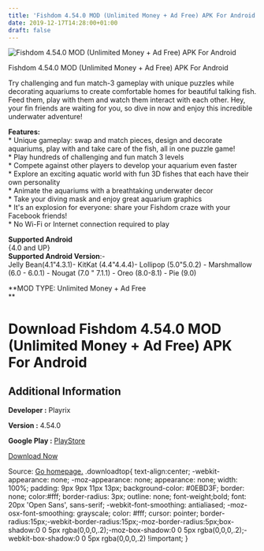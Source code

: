 ```yaml
---
title: 'Fishdom 4.54.0 MOD (Unlimited Money + Ad Free) APK For Android'
date: 2019-12-17T14:28:00+01:00
draft: false
---
```


![Fishdom 4.54.0 MOD (Unlimited Money + Ad Free) APK For Android](https://i0.wp.com/apkhome.net/wp-content/uploads/2019/12/Fishdom-4.54.0-MOD-Unlimited-Money-Ad-Free.png "Fishdom 4.54.0 MOD (Unlimited Money + Ad Free) APK For Android")

  

Fishdom 4.54.0 MOD (Unlimited Money + Ad Free) APK For Android

Try challenging and fun match-3 gameplay with unique puzzles while decorating aquariums to create comfortable homes for beautiful talking fish. Feed them, play with them and watch them interact with each other. Hey, your fin friends are waiting for you, so dive in now and enjoy this incredible underwater adventure!

**Features:**  
\* Unique gameplay: swap and match pieces, design and decorate aquariums, play with and take care of the fish, all in one puzzle game!  
\* Play hundreds of challenging and fun match 3 levels  
\* Compete against other players to develop your aquarium even faster  
\* Explore an exciting aquatic world with fun 3D fishes that each have their own personality  
\* Animate the aquariums with a breathtaking underwater decor  
\* Take your diving mask and enjoy great aquarium graphics  
\* It's an explosion for everyone: share your Fishdom craze with your Facebook friends!  
\* No Wi-Fi or Internet connection required to play

**Supported Android**  
{4.0 and UP}  
**Supported Android Version**:-  
Jelly Bean(4.1"4.3.1)- KitKat (4.4"4.4.4)- Lollipop (5.0"5.0.2) - Marshmallow (6.0 - 6.0.1) - Nougat (7.0 " 7.1.1) - Oreo (8.0-8.1) - Pie (9.0)

**MOD TYPE: Unlimited Money + Ad Free  
**

Download Fishdom 4.54.0 MOD (Unlimited Money + Ad Free) APK For Android
=======================================================================

Additional Information
----------------------

**Developer :** Playrix

**Version :** 4.54.0

**Google Play :** [PlayStore](https://play.google.com/store/apps/details?id=com.playrix.fishdomdd.gplay)

  

[Download Now](https://store4app.co/post/fishdom-4-54-0-mod-unlimited-money-ad-free-apk-for-android_1576569278)

  
Source: [Go homepage.](https://store4app.co/post/fishdom-4-54-0-mod-unlimited-money-ad-free-apk-for-android_1576569278) .downloadtop{ text-align:center; -webkit-appearance: none; -moz-appearance: none; appearance: none; width: 100%; padding: 9px 9px 11px 13px; background-color: #0EBD3F; border: none; color:#fff; border-radius: 3px; outline: none; font-weight;bold; font: 20px 'Open Sans', sans-serif; -webkit-font-smoothing: antialiased; -moz-osx-font-smoothing: grayscale; color: #fff; cursor: pointer; border-radius:15px;-webkit-border-radius:15px;-moz-border-radius:5px;box-shadow:0 0 5px rgba(0,0,0,.2);-moz-box-shadow:0 0 5px rgba(0,0,0,.2);-webkit-box-shadow:0 0 5px rgba(0,0,0,.2) !important; }